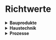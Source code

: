 # Richtwerte

<details>
  <summary> <strong>Bauprodukte</strong> </summary>

- **Abdichtstoffe und Klebemassen** (20)
- Bitumen (2)
- Dichtbänder und Wärmebrückenunterbrecher (10)
- Dichtstoffe (16)
- Flüssigfolien (1)
- Asphalt (2)
- **Außenanlagen** (4)
  - Versickerungsfähiger Bodenbelag (4)
- **Bauplatten** (22)
  - Faserzementplatten (innen) (1)
  - Gipsbauplatten (16)
  - Lehmbauplatten (1)
  - Platten aus gebundenen Leichtzuschlägen (3)
  - Zementgebundene Leichtbetonplatte (1)
- Beschichtungen und Imprägnierungen (9)
- **Bodenbeläge und Sockelleisten** (31)
  - Elastische Bodenbeläge (15)
  - Feste Bodenbeläge aus Holz und anderen nachw. Rohstoffen (4)
  - Mineralische Bodenbeläge (7)
  - Textile Bodenbeläge (1)
  - Unterlagen und Rückenbeschichtungen von Bodenbelägen (5)
- Dacheindeckungen und Fassadenverkleidungen (11)
- **Dämmstoffe** (230)
  - **Dämmstoffe aus nachwachsenden Rohstoffen** (56)
    - Baumwolledämmstoffe (1)
    - Flachsdämmstoffe (4)
    - Grasfaserdämmplatten (1)
    - Hanfdämmstoffe (3)
    - Holzfaserdämmstoffe (18)
    - Holzspäne (lose), Sägemehl (1)
    - Kokosfaserdämmstoffe (2)
    - Korkdämmstoffe (14)
    - Schafwolledämmstoffe (5)
    - Schilfdämmplatten (1)
    - Strohdämmstoffe (1)
    - Zellulosefaserdämmstoffe (5)
  - **Mineralische Dämmstoffe** (110)
    - Glaswolledämmstoffe (18)
    - Holzspan-Dämmplatten (3)
    - Holzwolle-Dämmplatten (8)
    - Holzwolle-Mehrschicht-Dämmplatten (41)
    - Mineralschaum-Dämmplatten (6)
    - Perlite-Dämmplatten (8)
    - Schaumglasdämmplatten (5)
    - Steinwolledämmstoffe (22)
    - Vakuumdämmplatten (1)
  - **Synthetische Dämmstoffe** (64)
    - EPS-Dämmstoffe (29)
    - Kunstharz-Schaumplatten (5)
    - Polyesterfaser-Dämmstoffe (5)
    - Polyethylen (PE)-Dämmstoffe (1)
    - PUR/PIR-Dämmplatten (4)
    - XPS-Dämmplatten (18)
    - Zementgebundene EPS Platten (2)
- **Dichtungsbahnen, Dampfsperren, Folien & Vliese** (20)
  - Aluminium-Dampfsperrbahnen (3)
  - Bitumenbahnen (4)
  - Kunststoff- und Elastomerbahnen (10)
  - Papierbahnen (1)
  - Vliese (3)
- Estriche (10)
- Fassadenfarben (1)
- **Fenster und -komponenten** (166)
  - Opake Füllungen (1)
  - Pfosten/Riegel (3)
  - **Fensterrahmen** (96)
    - Dachflächenfensterrahmen (4)
    - Holz-Alu-Rahmen (34)
    - Holzrahmen (34)
    - Kunststoff-Alu-Rahmen (6)
    - Kunststoffrahmen (8)
    - Metallrahmen (10)
  - Verglasungen (30)
  - Lin. Wärmebrückenkoef. (PSI-Wert) (36)
- Gase (5)
- **Holz und Holzwerkstoffe** (54)
  - Holz (19)
  - Holzwerkstoffplatten (35)
- Innenwandfarben (2)
- Kleb- und Füllstoffe (12)
- **Massivbaustoffe** (147)
  - Betonmauerwerk (26)
  - Kalksandsteinmauerwerk (7)
  - Lehmbaustoffe (3)
  - Natursteinmauerwerk (1)
  - Porenbetonsteinmauerwerk (23)
  - **Ziegelmauerwerk** (87)
    - Füllziegel (13)
    - Hochlochziegelmauerwerk (68)
    - Langlochziegelmauerwerk (18)
- Massive Decken- und Dachelemente (4)
- **Massive Wandelemente** (30)
  - Wandelemente aus Holzspanbeton (5)
  - Wandelemente aus Leichtbeton (16)
  - Wandelemente aus Porenbeton (8)
  - Wandelemente aus Stampflehm (1)
- **Mauer- und Putzmörtel** (70)
  - Haftbrücken, Grundierungen, Vorspritzer (1)
  - Mauermörtel (3)
  - Putze (66)
  - Putzträger (1)
- Metalle (20)
- Montagezubehör / Einzelbaustoffe (49)
- Natursteine (10)
- **Ortbetone** (72)
  - Betone in WU-Qualität (6)
  - Betone mit Bimszuschlag (9)
  - Betone mit Blähschiefer-Zuschlag (4)
  - Betone mit Blähton- oder Ziegelsplitt-Zuschlag (16)
  - Betone mit EPS-Zuschlag (8)
  - Betone mit Hüttenbims-Zuschlag (7)
  - Betone mit Sulfathüttenzement (3)
  - Normalbetone (11)
  - Stahlbeton / Normalbeton mit Bewehrung (11)
- Schüttungen und Gesteinskörnungen (35)
- Türen (5)
- Wasser (9)
- **Luft** (123)

  - Wärmefluss horizontal (41)
  - Wärmefluss nach oben (41)
  - Wärmefluss nach unten (41)

  </details>

<details>
  <summary> <strong>Haustechnik</strong> </summary>

- **Elektroinstallation** (3)
  - Elektroleitungen (3)
- **Lüftungsanlagen** (26)
  - Lüftungsgeräte (5)
  - Lüftungsrohre (9)
  - Zubehör (12)
- Photovoltaik-Anlagen (15)
- **Sanitärinstallationen** (5)
  - Sanitäranlagen (5)
- Solarthermie-Anlagen (6)
- Speicher und Tanks (1)
- **Verteilsysteme** (21)
  - Rohrmaterialien (14)
  - Wärmeverteilsysteme (17)
  - Wasserverteilsysteme (6)
- **Wärmeabgabesysteme** (5)
  - Heizkörper/Radiatoren (5)
- **Wärmeerzeuger** (20)

  - Biomasse-Heizkessel (11)
  - Gas- und Öl-Heizkessel (4)
  - Wärmepumpen (5)

  </details>

<details>
  <summary> <strong>Prozesse</strong> </summary>

- Bearbeitungsprozesse (6)
- Entsorgung (25)
- **Gebäudebetrieb** (53)
  - IBO (17)
  - OIB (36)
- Transportmittel (6)

  </details>

